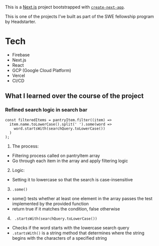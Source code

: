 This is a [Next.js](https://nextjs.org/) project bootstrapped with [`create-next-app`](https://github.com/vercel/next.js/tree/canary/packages/create-next-app).

This is one of the projects I've built as part of the SWE fellowship program by Headstarter.

# Tech

- Firebase
- Next.js
- React
- GCP (Google Cloud Platform)
- Vercel
- CI/CD

## What I learned over the course of the project

### Refined search logic in search bar

```
const filteredItems = pantryItem.filter((item) =>
  item.name.toLowerCase().split(' ').some(word =>
    word.startsWith(searchQuery.toLowerCase())
  )
);
```

1. The process:

- Filtering process called on pantryItem array
- Go through each item in the array and apply filtering logic

2. Logic:

- Setting it to lowercase so that the search is case-insensitive

3. `.some()`

- some() tests whether at least one element in the array passes the test implemented by the provided function
- return true if it matches the condition, false otherwise

4. ` .startsWith(searchQuery.toLowerCase())`

- Checks if the word starts with the lowercase search query
- `.startsWith()` is a string method that determines where the string begins with the characters of a specified string
